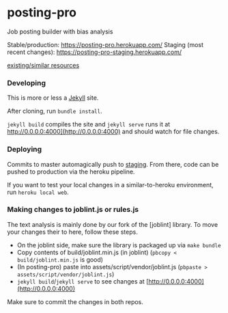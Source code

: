 # posting-pro
Job posting builder with bias analysis

Stable/production: https://posting-pro.herokuapp.com/
Staging (most recent changes): https://posting-pro-staging.herokuapp.com/

[existing/similar resources](https://docs.google.com/document/d/1dtsNGx81HCnRR2mNZxi86TJsm67hCo7UqtoN2FzSXZ0/edit)

### Developing
This is more or less a [Jekyll](https://jekyllrb.com/) site.

After cloning, run `bundle install`.

`jekyll build` compiles the site and `jekyll serve` runs it at http://0.0.0.0:4000](http://0.0.0.0:4000) and should watch for file changes.

### Deploying
Commits to master automagically push to [staging](https://posting-pro-staging.herokuapp.com/). From there, code can be pushed to production via the heroku pipeline. 

If you want to test your local changes in a similar-to-heroku environment, run `heroku local web`.

### Making changes to joblint.js or rules.js
The text analysis is mainly done by our fork of the [joblint] library. To move your changes their to here, follow these steps.

* On the joblint side, make sure the library is packaged up via `make bundle`
* Copy contents of build/joblint.min.js (in joblint) (`pbcopy < build/joblint.min.js` is good)
* (In posting-pro) paste into assets/script/vendor/joblint.js (`pbpaste > assets/script/vendor/joblint.js`)
* `jekyll build`/`jekyll serve` to see changes at [http://0.0.0.0:4000](http://0.0.0.0:4000)

Make sure to commit the changes in both repos.